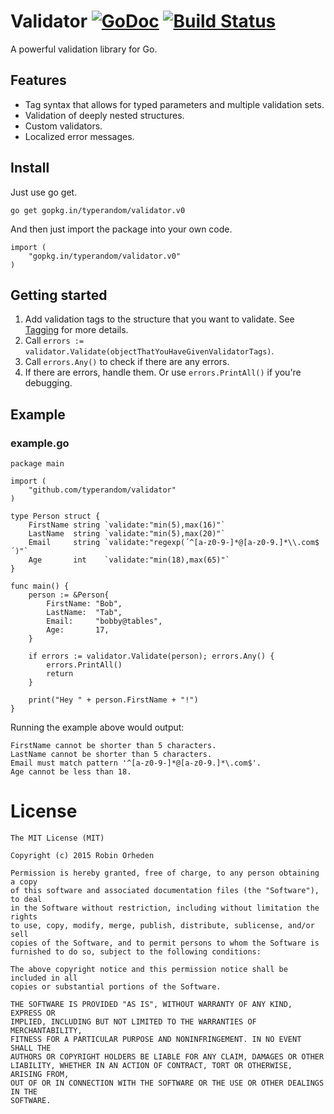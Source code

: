 # Validator [![GoDoc](https://godoc.org/github.com/typerandom/validator?status.png)](http://godoc.org/github.com/typerandom/validator) [![Build Status](https://travis-ci.org/typerandom/validator.svg?branch=master)](https://travis-ci.org/typerandom/validator)

A powerful validation library for Go.

## Features

* Tag syntax that allows for typed parameters and multiple validation sets.
* Validation of deeply nested structures.
* Custom validators.
* Localized error messages.

## Install

Just use go get.

    go get gopkg.in/typerandom/validator.v0
    
And then just import the package into your own code.

    import (
        "gopkg.in/typerandom/validator.v0"
    )

## Getting started

1. Add validation tags to the structure that you want to validate. See [Tagging](https://github.com/typerandom/validator/wiki/Tagging) for more details.
2. Call `errors := validator.Validate(objectThatYouHaveGivenValidatorTags)`.
3. Call `errors.Any()` to check if there are any errors.
4. If there are errors, handle them. Or use `errors.PrintAll()` if you're debugging.

## Example

### example.go

	package main

	import (
		"github.com/typerandom/validator"
	)

	type Person struct {
		FirstName string `validate:"min(5),max(16)"`
		LastName  string `validate:"min(5),max(20)"`
		Email     string `validate:"regexp(´^[a-z0-9-]*@[a-z0-9.]*\\.com$´)"`
		Age       int    `validate:"min(18),max(65)"`
	}

	func main() {
		person := &Person{
			FirstName: "Bob",
			LastName:  "Tab",
			Email:     "bobby@tables",
			Age:       17,
		}

		if errors := validator.Validate(person); errors.Any() {
			errors.PrintAll()
			return
		}

		print("Hey " + person.FirstName + "!")
	}
	
Running the example above would output:

    FirstName cannot be shorter than 5 characters.
    LastName cannot be shorter than 5 characters.
    Email must match pattern '^[a-z0-9-]*@[a-z0-9.]*\.com$'.
    Age cannot be less than 18.

# License
    The MIT License (MIT)

    Copyright (c) 2015 Robin Orheden

    Permission is hereby granted, free of charge, to any person obtaining a copy
    of this software and associated documentation files (the "Software"), to deal
    in the Software without restriction, including without limitation the rights
    to use, copy, modify, merge, publish, distribute, sublicense, and/or sell
    copies of the Software, and to permit persons to whom the Software is
    furnished to do so, subject to the following conditions:

    The above copyright notice and this permission notice shall be included in all
    copies or substantial portions of the Software.

    THE SOFTWARE IS PROVIDED "AS IS", WITHOUT WARRANTY OF ANY KIND, EXPRESS OR
    IMPLIED, INCLUDING BUT NOT LIMITED TO THE WARRANTIES OF MERCHANTABILITY,
    FITNESS FOR A PARTICULAR PURPOSE AND NONINFRINGEMENT. IN NO EVENT SHALL THE
    AUTHORS OR COPYRIGHT HOLDERS BE LIABLE FOR ANY CLAIM, DAMAGES OR OTHER
    LIABILITY, WHETHER IN AN ACTION OF CONTRACT, TORT OR OTHERWISE, ARISING FROM,
    OUT OF OR IN CONNECTION WITH THE SOFTWARE OR THE USE OR OTHER DEALINGS IN THE
    SOFTWARE.
